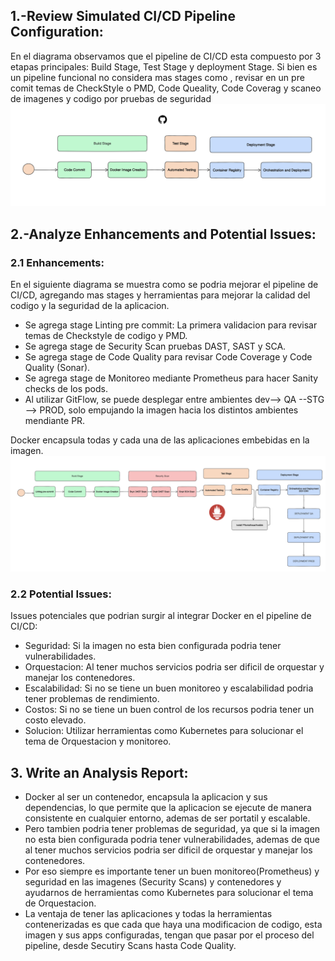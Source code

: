 
## 1.-Review Simulated CI/CD Pipeline Configuration:

En el diagrama observamos que el pipeline de CI/CD esta compuesto por 3 etapas principales:
Build Stage, Test Stage y deployment Stage.
Si bien es un pipeline funcional no considera mas stages como , revisar en un pre comit temas de CheckStyle o PMD, Code Queality, Code Coverag y scaneo de imagenes y codigo por pruebas de seguridad
![img.png](img.png)


## 2.-Analyze Enhancements and Potential Issues:


### 2.1 Enhancements:
En el siguiente diagrama se muestra como se podria mejorar el pipeline de CI/CD, agregando mas stages y herramientas para mejorar la calidad del codigo y la seguridad de la aplicacion.
* Se agrega stage Linting pre commit: La primera validacion para revisar temas de Checkstyle de codigo y PMD.
* Se agrega stage de Security Scan pruebas  DAST, SAST y SCA.
* Se agrega stage de Code Quality para revisar Code Coverage y Code Quality (Sonar).
* Se agrega stage de Monitoreo mediante Prometheus para hacer Sanity checks de los pods.
* Al utilizar GitFlow, se puede desplegar entre ambientes dev--> QA --STG --> PROD, solo empujando la imagen hacia los distintos ambientes mendiante PR. 

Docker encapsula todas y cada una  de las aplicaciones embebidas en la imagen.
![img_2.png](img_2.png)


### 2.2 Potential Issues:
Issues potenciales que podrian surgir al integrar Docker en el pipeline de CI/CD:
* Seguridad: Si la imagen no esta bien configurada podria tener vulnerabilidades.
* Orquestacion: Al tener muchos servicios podria ser dificil de orquestar y manejar los contenedores.
* Escalabilidad: Si no se tiene un buen monitoreo y escalabilidad podria tener problemas de rendimiento.
* Costos: Si no se tiene un buen control de los recursos podria tener un costo elevado.
* Solucion: Utilizar herramientas como Kubernetes para solucionar el tema de Orquestacion y monitoreo.
    
    
## 3. Write an Analysis Report:
* Docker al ser un contenedor, encapsula la aplicacion y sus dependencias, lo que permite que la aplicacion se ejecute de manera consistente en cualquier entorno, ademas de ser portatil y escalable.
* Pero tambien podria tener problemas de seguridad, ya que si la imagen no esta bien configurada podria tener vulnerabilidades, ademas de que al tener muchos servicios podria ser dificil de orquestar y manejar los contenedores.
* Por eso siempre es importante tener un buen monitoreo(Prometheus) y seguridad en las imagenes (Security Scans) y contenedores y ayudarnos de herramientas como Kubernetes para solucionar el tema de Orquestacion.
* La ventaja de tener las aplicaciones y todas la herramientas contenerizadas  es que cada que haya una modificacion de codigo, esta imagen y sus apps configuradas, tengan que pasar por el proceso del pipeline, desde Secutiry Scans hasta Code Quality.
